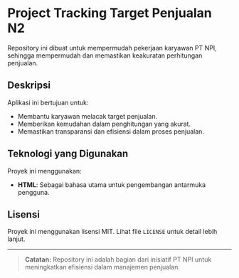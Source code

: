 # Project Tracking Target Penjualan N2

Repository ini dibuat untuk mempermudah pekerjaan karyawan PT NPI, sehingga mempermudah dan memastikan keakuratan perhitungan penjualan.

## Deskripsi
Aplikasi ini bertujuan untuk:
- Membantu karyawan melacak target penjualan.
- Memberikan kemudahan dalam penghitungan yang akurat.
- Memastikan transparansi dan efisiensi dalam proses penjualan.

## Teknologi yang Digunakan
Proyek ini menggunakan:
- **HTML**: Sebagai bahasa utama untuk pengembangan antarmuka pengguna.



## Lisensi
Proyek ini menggunakan lisensi MIT. Lihat file `LICENSE` untuk detail lebih lanjut.

---
> **Catatan:** Repository ini adalah bagian dari inisiatif PT NPI untuk meningkatkan efisiensi dalam manajemen penjualan.
